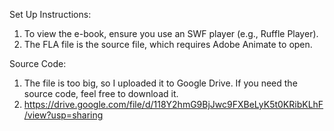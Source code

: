 Set Up Instructions:

1. To view the e-book, ensure you use an SWF player (e.g., Ruffle Player).
2. The FLA file is the source file, which requires Adobe Animate to open.

Source Code:

1. The file is too big, so I uploaded it to Google Drive. If you need the source code, feel free to download it.
2. https://drive.google.com/file/d/118Y2hmG9BjJwc9FXBeLyK5t0KRibKLhF/view?usp=sharing
